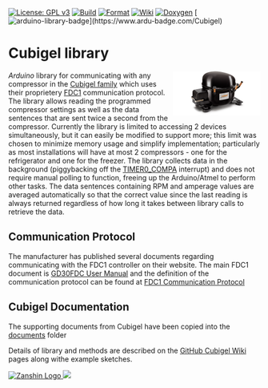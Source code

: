 [![License: GPL v3](https://zanduino.github.io/Badges/GPLv3-blue.svg)](https://www.gnu.org/licenses/gpl-3.0) [![Build](https://github.com/Zanduino/Cubigel/workflows/Build/badge.svg)](https://github.com/Zanduino/Cubigel/actions?query=workflow%3ABuild) [![Format](https://github.com/Zanduino/Cubigel/workflows/Format/badge.svg)](https://github.com/Zanduino/Cubigel/actions?query=workflow%3AFormat) [![Wiki](https://zanduino.github.io/Badges/Documentation-Badge.svg)](https://github.com/Zanduino/Cubigel/wiki) [![Doxygen](https://github.com/Zanduino/Cubigel/workflows/Doxygen/badge.svg)](https://Zanduino.github.io/Cubigel/html/index.html) [![arduino-library-badge](https://www.ardu-badge.com/badge/Cubigel.svg?)](https://www.ardu-badge.com/Cubigel)

 # Cubigel library
<img src="https://github.com/SV-Zanshin/Cubigel/blob/master/Images/HuayiCompressor.png" width="175" align="right"/> *Arduino* library for communicating with any compressor in the [Cubigel family](http://www.huayicompressor.es/) which uses their proprietery [FDC1](https://www.sv-zanshin.com/r/manuals/cubigel_fdc1_communication_protocol.pdf) communication protocol. The library allows reading the programmed compressor settings as well as the data sentences that are sent twice a second from the compressor.
Currently the library is limited to accessing 2 devices simultaneously, but it can easily be modified to support more; this limit was chosen to minimize memory usage and simplify implementation; particularly as most installations will have at most 2 compressors - one for the refrigerator and one for the freezer.
The library collects data in the background (piggybacking off the [TIMER0_COMPA](https://learn.adafruit.com/multi-tasking-the-arduino-part-2/timers) interrupt) and does not require manual polling to function, freeing up the Arduino/Atmel to perform other tasks. The data sentences containing RPM and amperage values are averaged automatically so that the correct value since the last reading is always returned regardless of how long it takes between library calls to retrieve the data.

## Communication Protocol
The manufacturer has published several documents regarding communicating with the FDC1 controller on their website. The main FDC1 document is [GD30FDC User Manual](http://www.huayicompressor.es/phocadownload/user-manuals/user_manual_gd30fdc.pdf) and the definition of the communication protocol can be found at [FDC1 Communication Protocol](https://www.sv-zanshin.com/r/manuals/cubigel_fdc1_communication_protocol.pdf)

## Cubigel Documentation
The supporting documents from Cubigel have been copied into the [documents](https://github.com/Zanduino/Cubigel/tree/master/documents) folder

Details of library and methods are described on the [GitHub Cubigel Wiki](https://github.com/SV-Zanshin/Cubigel/wiki) pages along withe example sketches.

[![Zanshin Logo](https://zanduino.github.io/Images/zanshinkanjitiny.gif) <img src="https://zanduino.github.io/Images/zanshintext.gif" width="75"/>](https://www.sv-zanshin.com)
